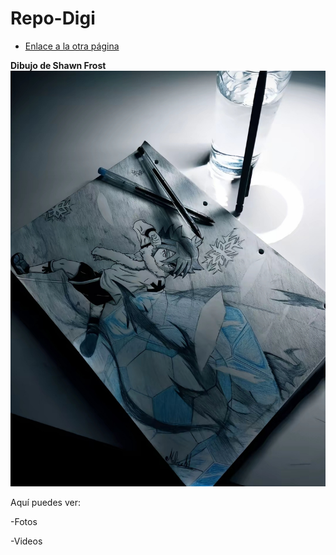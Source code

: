 # Repo-Digi

* [Enlace a la otra página](otro.md)

**Dibujo de Shawn Frost**
  ![Descripción de la imagen](assets/Screenshot_2024-09-17-12-13-49-197_com.zhiliaoapp.musically-edit.jpg)

  Aquí puedes ver:

-Fotos

-Videos

